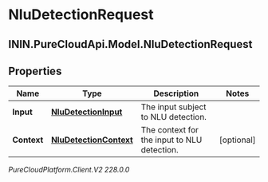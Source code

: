 # NluDetectionRequest

## ININ.PureCloudApi.Model.NluDetectionRequest

## Properties

|Name | Type | Description | Notes|
|------------ | ------------- | ------------- | -------------|
| **Input** | [**NluDetectionInput**](NluDetectionInput) | The input subject to NLU detection. | |
| **Context** | [**NluDetectionContext**](NluDetectionContext) | The context for the input to NLU detection. | [optional] |



_PureCloudPlatform.Client.V2 228.0.0_
